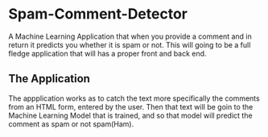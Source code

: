 # Spam-Comment-Detector
A Machine Learning Application that when you provide a comment and in return it predicts you whether it is spam or not.
This will going to be a full fledge application that will has a proper front and back end. 

## The Application
The appplication works as to catch the text more specifically the comments from an HTML form, entered by the user. 
Then that text will be goin to the Machine Learning Model that is trained, and so that model will 
predict the comment as spam or not spam(Ham). 
